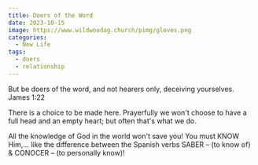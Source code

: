 ```yaml
---
title: Doers of the Word
date: 2023-10-15
image: https://www.wildwoodag.church/pimg/gloves.png
categories:
  - New Life
tags:
  - doers
  - relationship
---
```


But be doers of the word, and not hearers only, deceiving yourselves. James 1:22

There is a choice to be made here. Prayerfully we won't choose to have a full head and an empty heart; but often that's what we do.

All the knowledge of God in the world won't save you! You must KNOW Him,… like the difference between the Spanish verbs SABER – (to know of) & CONOCER – (to personally know)!
